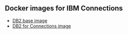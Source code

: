 ## Docker images for IBM Connections

- [DB2 base image](doc/images/db2_base.md)
- [DB2 for Connections image](doc/images/db2_ic.md)